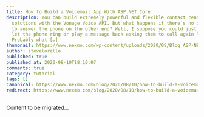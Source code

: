 ```yaml
---
title: How to Build a Voicemail App With ASP.NET Core
description: You can build extremely powerful and flexible contact center
  solutions with the Vonage Voice API. But what happens if there’s no one there
  to answer the phone on the other end? Well, I suppose you could just simply
  let the phone ring or play a message back asking them to call again later.
  Probably what […]
thumbnail: https://www.nexmo.com/wp-content/uploads/2020/08/Blog_ASP-NET_Voicemail_1200x600.png
author: stevelorello
published: true
published_at: 2020-08-10T18:10:07
comments: true
category: tutorial
tags: []
canonical: https://www.nexmo.com/blog/2020/08/10/how-to-build-a-voicemail-app-with-asp-net-core-dr
redirect: https://www.nexmo.com/blog/2020/08/10/how-to-build-a-voicemail-app-with-asp-net-core-dr
---
```

Content to be migrated...
